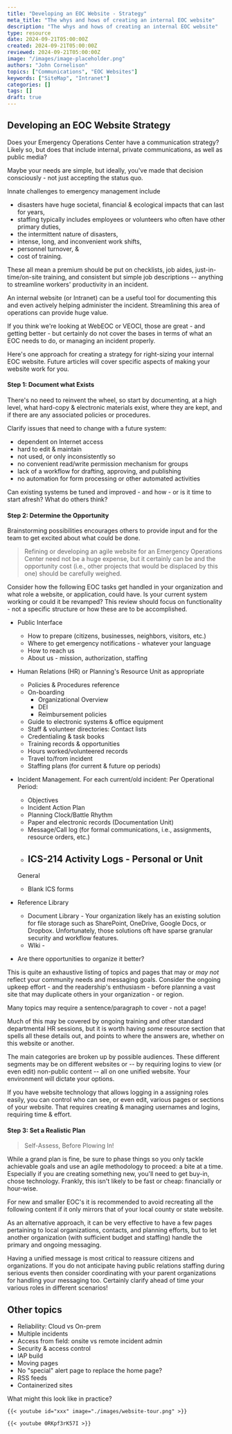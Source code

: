 ```yaml
---
title: "Developing an EOC Website - Strategy"
meta_title: "The whys and hows of creating an internal EOC website"
description: "The whys and hows of creating an internal EOC website"
type: resource
date: 2024-09-21T05:00:00Z
created: 2024-09-21T05:00:00Z
reviewed: 2024-09-21T05:00:00Z
image: "/images/image-placeholder.png"
authors: "John Cornelison"
topics: ["Communications", "EOC Websites"]
keywords: ["SiteMap", "Intranet"]
categories: []
tags: []
draft: true
---
```


## Developing an EOC Website Strategy

Does your Emergency Operations Center have a communication strategy? Likely so, but does that include internal, private communications, as well as public media?

Maybe your needs are simple, but ideally, you've made that decision consciously - not just accepting the status quo.

Innate challenges to emergency management include

- disasters have huge societal, financial & ecological impacts that can last for years,
- staffing typically includes employees or volunteers who often have other primary duties,
- the intermittent nature of disasters,
- intense, long, and inconvenient work shifts,
- personnel turnover, &
- cost of training.

These all mean a premium should be put on checklists, job aides, just-in-time/on-site training, and consistent but simple job descriptions -- anything to streamline workers' productivity in an incident.

An internal website (or Intranet) can be a useful tool for documenting this and even actively helping administer the incident. Streamlining this area of operations can provide huge value.

If you think we're looking at WebEOC or VEOCI, those are great - and getting better - but certainly do not cover the bases in terms of what an EOC needs to do, or managing an incident properly.

Here's one approach for creating a strategy for right-sizing your internal EOC website. Future articles will cover specific aspects of making your website work for you.

#### Step 1: Document what Exists

There's no need to reinvent the wheel, so start by documenting, at a high level, what hard-copy & electronic materials exist, where they are kept, and if there are any associated policies or procedures.

Clarify issues that need to change with a future system:

- dependent on Internet access
- hard to edit & maintain
- not used, or only inconsistently so
- no convenient read/write permission mechanism for groups
- lack of a workflow for drafting, approving, and publishing
- no automation for form processing or other automated activities

Can existing systems be tuned and improved - and how - or is it time to start afresh? What do others think?

#### Step 2: Determine the Opportunity

Brainstorming possibilities encourages others to provide input and for the team to get excited about what could be done.

> Refining or developing an agile website for an Emergency Operations Center need not be a huge expense, but it certainly can be and the opportunity cost (i.e., other projects that would be displaced by this one) should be carefully weighed.

Consider how the following EOC tasks get handled in your organization and what role a website, or application, could have. Is your current system working or could it be revamped? This review should focus on functionality - not a specific structure or how these are to be accomplished.

- Public Interface

  - How to prepare (citizens, businesses, neighbors, visitors, etc.)
  - Where to get emergency notifications - whatever your language
  - How to reach us
  - About us - mission, authorization, staffing

- Human Relations (HR) or Planning's Resource Unit as appropriate

  - Policies & Procedures reference
  - On-boarding
    - Organizational Overview
    - DEI
    - Reimbursement policies
  - Guide to electronic systems & office equipment
  - Staff & volunteer directories: Contact lists
  - Credentialing & task books
  - Training records & opportunities
  - Hours worked/volunteered records
  - Travel to/from incident
  - Staffing plans (for current & future op periods)

- Incident Management. For each current/old incident:
  Per Operational Period:

  - Objectives
  - Incident Action Plan
  - Planning Clock/Battle Rhythm
  - Paper and electronic records (Documentation Unit)
  - Message/Call log (for formal communications, i.e., assignments, resource orders, etc.)
  - ## ICS-214 Activity Logs - Personal or Unit

  General

  - Blank ICS forms

- Reference Library

  - Document Library - Your organization likely has an existing solution for file storage such as SharePoint, OneDrive, Google Docs, or Dropbox. Unfortunately, those solutions oft have sparse granular security and workflow features.
  - WIki -

- Are there opportunities to organize it better?

This is quite an exhaustive listing of topics and pages that may or _may not_ reflect your community needs and messaging goals. Consider the ongoing upkeep effort - and the readership's enthusiasm - before planning a vast site that may duplicate others in your organization - or region.

Many topics may require a sentence/paragraph to cover - not a page!

Much of this may be covered by ongoing training and other standard departmental HR sessions, but it is worth having _some_ resource section that spells all these details out, and points to where the answers are, whether on this website or another.

The main categories are broken up by possible audiences. These different segments may be on different websites or -- by requiring logins to view (or even edit) non-public content -- all on one unified website. Your environment will dictate your options.

If you have website technology that allows logging in a assigning roles easily, you can control who can see, or even edit, various pages or sections of your website. That requires creating & managing usernames and logins, requiring time & effort.

#### Step 3: Set a Realistic Plan

> Self-Assess, Before Plowing In!

While a grand plan is fine, be sure to phase things so you only tackle achievable goals and use an agile methodology to proceed: a bite at a time. Especially if you are creating something new, you'll need to get buy-in, chose technology. Frankly, this isn't likely to be fast or cheap: financially or hour-wise.

For new and smaller EOC's it is recommended to avoid recreating all the following content if it only mirrors that of your local county or state website.

As an alternative approach, it can be very effective to have a few pages pertaining to local organizations, contacts, and planning efforts, but to let another organization (with sufficient budget and staffing) handle the primary and ongoing messaging.

Having a unified message is most critical to reassure citizens and organizations. If you do not anticipate having public relations staffing during serious events then consider coordinating with your parent organizations for handling your messaging too. Certainly clarify ahead of time your various roles in different scenarios!

###

## Other topics

- Reliability: Cloud vs On-prem
- Multiple incidents
- Access from field: onsite vs remote incident admin
- Security & access control
- IAP build
- Moving pages
- No "special" alert page to replace the home page?
- RSS feeds
- Containerized sites

What might this look like in practice?

```
{{< youtube id="xxx" image="./images/website-tour.png" >}}
```

```text
{{< youtube 0RKpf3rK57I >}}
```
